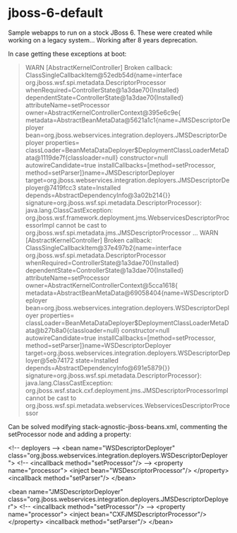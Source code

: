 # jboss-6-default

Sample webapps to run on a stock JBoss 6. These were created while working on a legacy system... Working after 8 years deprecation.

In case getting these exceptions at boot:

> WARN  [AbstractKernelController] Broken callback: ClassSingleCallbackItem@52edb54d{name=interface org.jboss.wsf.spi.metadata.DescriptorProcessor whenRequired=ControllerState@1a3dae70{Installed} dependentState=ControllerState@1a3dae70{Installed} attributeName=setProcessor owner=AbstractKernelControllerContext@395e6c9e{ metadata=AbstractBeanMetaData@5621a1c1{name=JMSDescriptorDeployer bean=org.jboss.webservices.integration.deployers.JMSDescriptorDeployer properties= classLoader=BeanMetaDataDeployer$DeploymentClassLoaderMetaData@1119de7f{classloader=null} constructor=null autowireCandidate=true installCallbacks=[method=setProcessor, method=setParser]}name=JMSDescriptorDeployer target=org.jboss.webservices.integration.deployers.JMSDescriptorDeployer@7419fcc3 state=Installed depends=AbstractDependencyInfo@3a02b214{}} signature=org.jboss.wsf.spi.metadata.DescriptorProcessor}: java.lang.ClassCastException: org.jboss.wsf.framework.deployment.jms.WebservicesDescriptorProcessorImpl cannot be cast to org.jboss.wsf.spi.metadata.jms.JMSDescriptorProcessor
    ...
> WARN  [AbstractKernelController] Broken callback: ClassSingleCallbackItem@37e497b2{name=interface org.jboss.wsf.spi.metadata.DescriptorProcessor whenRequired=ControllerState@1a3dae70{Installed} dependentState=ControllerState@1a3dae70{Installed} attributeName=setProcessor owner=AbstractKernelControllerContext@5cca1618{ metadata=AbstractBeanMetaData@69058404{name=WSDescriptorDeployer bean=org.jboss.webservices.integration.deployers.WSDescriptorDeployer properties= classLoader=BeanMetaDataDeployer$DeploymentClassLoaderMetaData@b27b8a0{classloader=null} constructor=null autowireCandidate=true installCallbacks=[method=setProcessor, method=setParser]}name=WSDescriptorDeployer target=org.jboss.webservices.integration.deployers.WSDescriptorDeployer@5eb74172 state=Installed depends=AbstractDependencyInfo@691e5879{}} signature=org.jboss.wsf.spi.metadata.DescriptorProcessor}: java.lang.ClassCastException: org.jboss.wsf.stack.cxf.deployment.jms.JMSDescriptorProcessorImpl cannot be cast to org.jboss.wsf.spi.metadata.webservices.WebservicesDescriptorProcessor

Can be solved modifying stack-agnostic-jboss-beans.xml, commenting the
setProcessor node and adding a property:

  &lt;!-- deployers --&gt;
  &lt;bean name="WSDescriptorDeployer" class="org.jboss.webservices.integration.deployers.WSDescriptorDeployer"&gt;
    &lt;!-- &lt;incallback method="setProcessor"/&gt; --&gt;
    &lt;property name="processor"&gt;
        &lt;inject bean="WSDescriptorProcessor"/&gt;
    &lt;/property&gt;
    &lt;incallback method="setParser"/&gt;
  &lt;/bean&gt;

  &lt;bean name="JMSDescriptorDeployer" class="org.jboss.webservices.integration.deployers.JMSDescriptorDeployer"&gt;
       &lt;!-- &lt;incallback method="setProcessor"/&gt; --&gt;
    &lt;property name="processor"&gt;
        &lt;inject bean="CXFJMSDescriptorProcessor"/&gt;
    &lt;/property&gt;
    &lt;incallback method="setParser"/&gt;
  &lt;/bean&gt;
